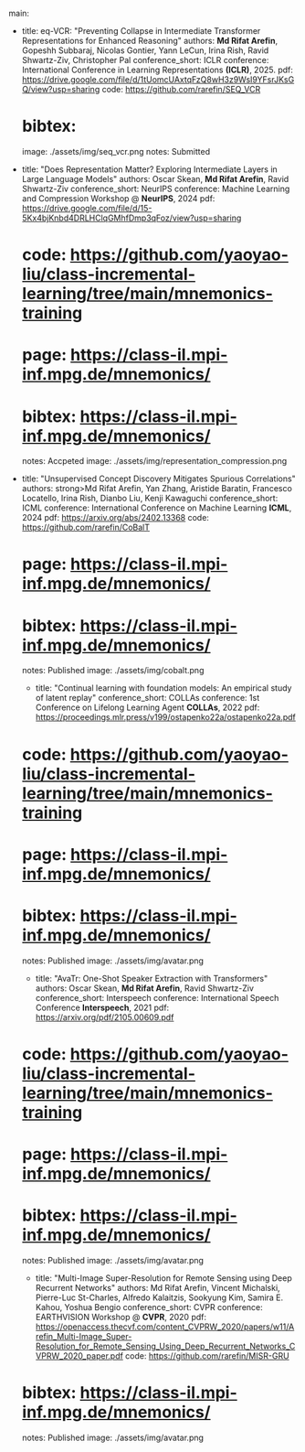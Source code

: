 main:
  - title: eq-VCR: "Preventing Collapse in Intermediate Transformer Representations for Enhanced Reasoning"
    authors: <strong>Md Rifat Arefin</strong>, Gopeshh Subbaraj, Nicolas Gontier, Yann LeCun, Irina Rish, Ravid Shwartz-Ziv, Christopher Pal
    conference_short: ICLR
    conference: International Conference in Learning Representations <strong>(ICLR)</strong>, 2025.
    pdf: https://drive.google.com/file/d/1tUomcUAxtqFzQ8wH3z9WsI9YFsrJKsGQ/view?usp=sharing
    code: https://github.com/rarefin/SEQ_VCR
    # bibtex: 
    image: ./assets/img/seq_vcr.png
    notes: Submitted

  - title: "Does Representation Matter? Exploring Intermediate Layers in Large Language Models"
    authors: Oscar Skean, <strong>Md Rifat Arefin</strong>, Ravid Shwartz-Ziv
    conference_short: NeurIPS
    conference: Machine Learning and Compression Workshop @ <strong>NeurIPS</strong>, 2024
    pdf: https://drive.google.com/file/d/15-5Kx4bjKnbd4DRLHClqGMhfDmp3qFoz/view?usp=sharing
    # code: https://github.com/yaoyao-liu/class-incremental-learning/tree/main/mnemonics-training
    # page: https://class-il.mpi-inf.mpg.de/mnemonics/
    # bibtex: https://class-il.mpi-inf.mpg.de/mnemonics/
    notes: Accpeted
    image: ./assets/img/representation_compression.png

  - title: "Unsupervised Concept Discovery Mitigates Spurious Correlations"
    authors: strong>Md Rifat Arefin</strong>, Yan Zhang, Aristide Baratin, Francesco Locatello, Irina Rish, Dianbo Liu, Kenji Kawaguchi
    conference_short: ICML
    conference: International Conference on Machine Learning <strong>ICML</strong>, 2024
    pdf: https://arxiv.org/abs/2402.13368
    code: https://github.com/rarefin/CoBalT
    # page: https://class-il.mpi-inf.mpg.de/mnemonics/
    # bibtex: https://class-il.mpi-inf.mpg.de/mnemonics/
    notes: Published
    image: ./assets/img/cobalt.png

    - title: "Continual learning with foundation models: An empirical study of latent replay"
    conference_short: COLLAs
    conference: 1st Conference on Lifelong Learning Agent <strong>COLLAs</strong>, 2022
    pdf: https://proceedings.mlr.press/v199/ostapenko22a/ostapenko22a.pdf
    # code: https://github.com/yaoyao-liu/class-incremental-learning/tree/main/mnemonics-training
    # page: https://class-il.mpi-inf.mpg.de/mnemonics/
    # bibtex: https://class-il.mpi-inf.mpg.de/mnemonics/
    notes: Published
    image: ./assets/img/avatar.png

    - title: "AvaTr: One-Shot Speaker Extraction with Transformers"
    authors: Oscar Skean, <strong>Md Rifat Arefin</strong>, Ravid Shwartz-Ziv
    conference_short: Interspeech
    conference: International Speech Conference <strong>Interspeech</strong>, 2021
    pdf: https://arxiv.org/pdf/2105.00609.pdf
    # code: https://github.com/yaoyao-liu/class-incremental-learning/tree/main/mnemonics-training
    # page: https://class-il.mpi-inf.mpg.de/mnemonics/
    # bibtex: https://class-il.mpi-inf.mpg.de/mnemonics/
    notes: Published
    image: ./assets/img/avatar.png

    - title: "Multi-Image Super-Resolution for Remote Sensing using Deep Recurrent Networks"
    authors: Md Rifat Arefin, Vincent Michalski, Pierre-Luc St-Charles, Alfredo Kalaitzis, Sookyung Kim, Samira E. Kahou, Yoshua Bengio
    conference_short: CVPR
    conference: EARTHVISION Workshop @ <strong>CVPR</strong>, 2020
    pdf: https://openaccess.thecvf.com/content_CVPRW_2020/papers/w11/Arefin_Multi-Image_Super-Resolution_for_Remote_Sensing_Using_Deep_Recurrent_Networks_CVPRW_2020_paper.pdf
    code: https://github.com/rarefin/MISR-GRU
    # bibtex: https://class-il.mpi-inf.mpg.de/mnemonics/
    notes: Published
    image: ./assets/img/avatar.png

  